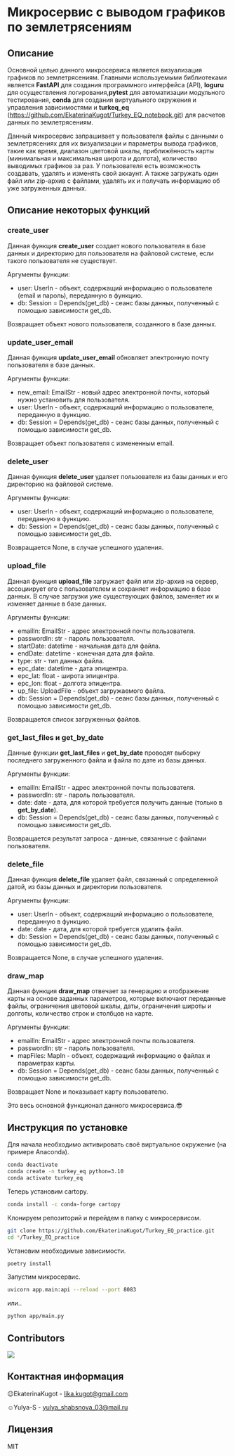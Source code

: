 # Микросервис с выводом графиков по землетрясениям

## Описание
Основной целью данного микросервиса является визуализация графиков по землетрясениям. Главными используемыми библиотеками является **FastAPI** для создания программного интерфейса (API), **loguru** для осуществления логирования,**pytest** для автоматизации модульного тестирования, **conda** для создания виртуального окружения и управления зависимостями и **turkeq_eq** (https://github.com/EkaterinaKugot/Turkey_EQ_notebook.git) для расчетов данных по землетрясениям.

Данный микросервис запрашивает у пользователя файлы с данными о землетрясениях для их визуализации и параметры вывода графиков, такие как время, диапазон цветовой шкалы, приближённость карты (минимальная и максимальная широта и долгота), количество выводимых графиков за раз. У пользователя есть возможность создавать, удалять и изменять свой аккаунт. А также загружать один файл или zip-архив с файлами, удалять их и получать информацию об уже загруженных данных.

## Описание некоторых функций
### create_user
Данная функция **create_user** создает нового пользователя в базе данных и директорию для пользователя на файловой системе, если такого пользователя не существует.

Аргументы функции:

- user: UserIn - объект, содержащий информацию о пользователе (email и пароль), переданную в функцию.
- db: Session = Depends(get_db) - сеанс базы данных, полученный с помощью зависимости get_db.

Возвращает объект нового пользователя, созданного в базе данных.

### update_user_email
Данная функция **update_user_email** обновляет электронную почту пользователя в базе данных.

Аргументы функции:

- new_email: EmailStr - новый адрес электронной почты, который нужно установить для пользователя.
- user: UserIn - объект, содержащий информацию о пользователе, переданную в функцию.
- db: Session = Depends(get_db) - сеанс базы данных, полученный с помощью зависимости get_db.

Возвращает объект пользователя с измененным email.

### delete_user
Данная функция **delete_user** удаляет пользователя из базы данных и его директорию на файловой системе.

Аргументы функции:

- user: UserIn - объект, содержащий информацию о пользователе, переданную в функцию.
- db: Session = Depends(get_db) - сеанс базы данных, полученный с помощью зависимости get_db.

Возвращается None, в случае успешного удаления.

### upload_file
Данная функция **upload_file** загружает файл или zip-архив на сервер, ассоциирует его с пользователем и сохраняет информацию в базе данных. В случае загрузки уже существующих файлов, заменяет их и изменяет данные в базе данных. 

Аргументы функции:

- emailIn: EmailStr - адрес электронной почты пользователя.
- passwordIn: str - пароль пользователя.
- startDate: datetime - начальная дата для файла.
- endDate: datetime - конечная дата для файла.
- type: str - тип данных файла.
- epc_date: datetime - дата эпицентра.
- epc_lat: float - широта эпицентра.
- epc_lon: float - долгота эпицентра.
- up_file: UploadFile - объект загружаемого файла.
- db: Session = Depends(get_db) - сеанс базы данных, полученный с помощью зависимости get_db.

Возвращается список загруженных файлов.

### get_last_files и get_by_date
Данные функции **get_last_files** и **get_by_date** проводят выборку последнего загруженного файла и файла по дате из базы данных.

Аргументы функции:

- emailIn: EmailStr - адрес электронной почты пользователя.
- passwordIn: str - пароль пользователя.
- date: date -  дата, для которой требуется получить данные (только в **get_by_date**).
- db: Session = Depends(get_db) - сеанс базы данных, полученный с помощью зависимости get_db.

Возвращается результат запроса - данные, связанные с файлами пользователя.

### delete_file
Данная функция **delete_file** удаляет файл, связанный с определенной датой, из базы данных и директории пользователя.

Аргументы функции:

- user: UserIn - объект, содержащий информацию о пользователе, переданную в функцию.
- date: date - дата, для которой требуется удалить файл.
- db: Session = Depends(get_db) - сеанс базы данных, полученный с помощью зависимости get_db.

Возвращается None, в случае успешного удаления.

### draw_map
Данная функция **draw_map** отвечает за генерацию и отображение карты на основе заданных параметров, которые включают переданные файлы, ограничения цветовой шкалы, даты, ограничения широты и долготы, количество строк и столбцов на карте.

Аргументы функции:

- emailIn: EmailStr - адрес электронной почты пользователя.
- passwordIn: str - пароль пользователя.
- mapFiles: MapIn - объект, содержащий информацию о файлах и параметрах карты.
- db: Session = Depends(get_db) - сеанс базы данных, полученный с помощью зависимости get_db.

Возвращает None и показывает карту пользователю.

Это весь основной функционал данного микросервиса.:sunglasses:

## Инструкция по установке
Для начала необходимо активировать своё виртуальное окружение (на примере Anaconda).
```bash
conda deactivate
conda create -n turkey_eq python=3.10
conda activate turkey_eq
```

Теперь установим cartopy.
```bash
conda install -c conda-forge cartopy
```

Клонируем репозиторий и перейдем в папку с микросервисом.
```bash
git clone https://github.com/EkaterinaKugot/Turkey_EQ_practice.git
cd */Turkey_EQ_practice
```

Установим необходимые зависимости.
```bash
poetry install
```

Запустим микросервис.
```bash
uvicorn app.main:api --reload --port 8083
```

или..
```bash
python app/main.py
```

## Contributors
<a href="https://github.com/EkaterinaKugot/Turkey_EQ_practice/graphs/contributors">
  <img src="https://contrib.rocks/image?repo=EkaterinaKugot/Turkey_EQ_practice" />
</a>

## Контактная информация
:wink:EkaterinaKugot - lika.kugot@gmail.com 

:relaxed:Yulya-S - yulya_shabsnova_03@mail.ru

## Лицензия
MIT

